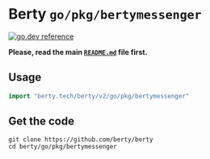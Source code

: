 # Berty `go/pkg/bertymessenger`

[![go.dev reference](https://img.shields.io/badge/go.dev-reference-007d9c?logo=go&logoColor=white)](https://pkg.go.dev/berty.tech/berty/v2/go/pkg/bertymessenger)

__Please, read the main [`README.md`](../../../README.md) file first.__

## Usage

```go
import "berty.tech/berty/v2/go/pkg/bertymessenger"
```

## Get the code

```
git clone https://github.com/berty/berty
cd berty/go/pkg/bertymessenger
```

<!--
## Examples

_TODO: add links to internal examples + links to external repos using the messenger_
-->
